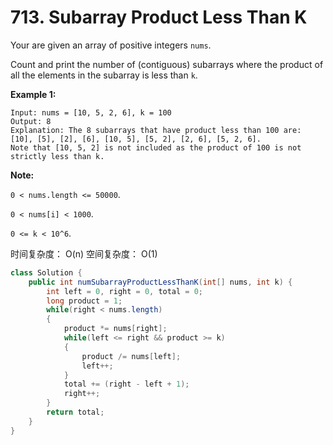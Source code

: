 # 713. Subarray Product Less Than K

Your are given an array of positive integers `nums`.

Count and print the number of \(contiguous\) subarrays where the product of all the elements in the subarray is less than `k`.

**Example 1:**  


```text
Input: nums = [10, 5, 2, 6], k = 100
Output: 8
Explanation: The 8 subarrays that have product less than 100 are: [10], [5], [2], [6], [10, 5], [5, 2], [2, 6], [5, 2, 6].
Note that [10, 5, 2] is not included as the product of 100 is not strictly less than k.
```

**Note:**

`0 < nums.length <= 50000`.

`0 < nums[i] < 1000`.

`0 <= k < 10^6`.



时间复杂度： O\(n\) 空间复杂度： O\(1\)

```java
class Solution {
    public int numSubarrayProductLessThanK(int[] nums, int k) {
        int left = 0, right = 0, total = 0;
        long product = 1;
        while(right < nums.length)
        {
            product *= nums[right];
            while(left <= right && product >= k)
            {
                product /= nums[left];
                left++;
            }
            total += (right - left + 1);
            right++;
        }
        return total;
    }
}
```

